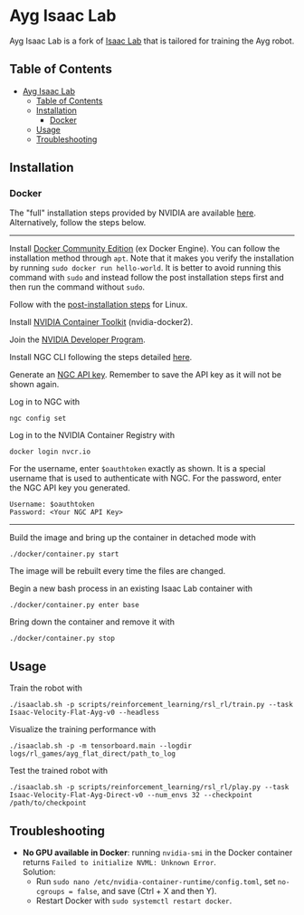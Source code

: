 # Ayg Isaac Lab

Ayg Isaac Lab is a fork of [Isaac Lab](https://isaac-sim.github.io/IsaacLab) that is tailored for training the Ayg robot.

## Table of Contents

- [Ayg Isaac Lab](#ayg-isaac-lab)
  - [Table of Contents](#table-of-contents)
  - [Installation](#installation)
    - [Docker](#docker)
  - [Usage](#usage)
  - [Troubleshooting](#troubleshooting)

## Installation

### Docker

The "full" installation steps provided by NVIDIA are available [here](https://isaac-sim.github.io/IsaacLab/main/source/deployment/docker.html).
Alternatively, follow the steps below.

---

Install [Docker Community Edition](https://docs.docker.com/engine/install/ubuntu/) (ex Docker Engine).
You can follow the installation method through `apt`.
Note that it makes you verify the installation by running `sudo docker run hello-world`.
It is better to avoid running this command with `sudo` and instead follow the post installation steps first and then run the command without `sudo`.

Follow with the [post-installation steps](https://docs.docker.com/engine/install/linux-postinstall/) for Linux.

Install [NVIDIA Container Toolkit](https://docs.nvidia.com/datacenter/cloud-native/container-toolkit/install-guide.html#setting-up-nvidia-container-toolkit) (nvidia-docker2).

Join the [NVIDIA Developer Program](https://developer.nvidia.com/login).

Install NGC CLI following the steps detailed [here](https://org.ngc.nvidia.com/setup/installers/cli).

Generate an [NGC API key](https://docs.nvidia.com/ngc/gpu-cloud/ngc-user-guide/index.html#generating-api-key).
Remember to save the API key as it will not be shown again.

Log in to NGC with
```shell
ngc config set
```

Log in to the NVIDIA Container Registry with
```shell
docker login nvcr.io
```

For the username, enter `$oauthtoken` exactly as shown. It is a special username that is used to authenticate with NGC.
For the password, enter the NGC API key you generated.
```
Username: $oauthtoken
Password: <Your NGC API Key>
```

---

Build the image and bring up the container in detached mode with
```shell
./docker/container.py start
```
The image will be rebuilt every time the files are changed.

Begin a new bash process in an existing Isaac Lab container with
```shell
./docker/container.py enter base
```

Bring down the container and remove it with
```shell
./docker/container.py stop
```

## Usage

Train the robot with
```shell
./isaaclab.sh -p scripts/reinforcement_learning/rsl_rl/train.py --task Isaac-Velocity-Flat-Ayg-v0 --headless
```

Visualize the training performance with
```shell
./isaaclab.sh -p -m tensorboard.main --logdir logs/rl_games/ayg_flat_direct/path_to_log
```

Test the trained robot with
```shell
./isaaclab.sh -p scripts/reinforcement_learning/rsl_rl/play.py --task Isaac-Velocity-Flat-Ayg-Direct-v0 --num_envs 32 --checkpoint /path/to/checkpoint
```

## Troubleshooting

- **No GPU available in Docker**: running `nvidia-smi` in the Docker container returns `Failed to initialize NVML: Unknown Error`.\
  Solution:
  - Run `sudo nano /etc/nvidia-container-runtime/config.toml`, set `no-cgroups = false`, and save (Ctrl + X and then Y).
  - Restart Docker with `sudo systemctl restart docker`.
